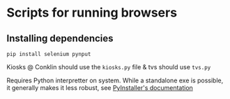 # Scripts for running browsers

## Installing dependencies
`pip install selenium pynput`

Kiosks @ Conklin should use the `kiosks.py` file & tvs should use `tvs.py`

Requires Python interpretter on system. While a standalone exe is possible, it generally makes it less robust, see [PyInstaller's documentation ](https://pyinstaller.org/en/stable/common-issues-and-pitfalls.html#launching-external-programs-from-the-frozen-application)